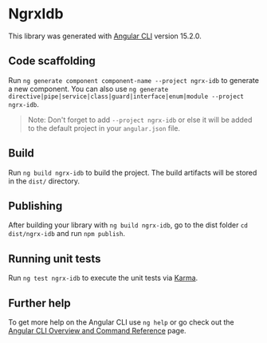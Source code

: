# NgrxIdb

This library was generated with [Angular CLI](https://github.com/angular/angular-cli) version 15.2.0.

## Code scaffolding

Run `ng generate component component-name --project ngrx-idb` to generate a new component. You can also use `ng generate directive|pipe|service|class|guard|interface|enum|module --project ngrx-idb`.
> Note: Don't forget to add `--project ngrx-idb` or else it will be added to the default project in your `angular.json` file. 

## Build

Run `ng build ngrx-idb` to build the project. The build artifacts will be stored in the `dist/` directory.

## Publishing

After building your library with `ng build ngrx-idb`, go to the dist folder `cd dist/ngrx-idb` and run `npm publish`.

## Running unit tests

Run `ng test ngrx-idb` to execute the unit tests via [Karma](https://karma-runner.github.io).

## Further help

To get more help on the Angular CLI use `ng help` or go check out the [Angular CLI Overview and Command Reference](https://angular.io/cli) page.
